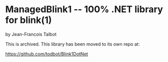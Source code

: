 
ManagedBlink1 -- 100% .NET library for blink(1)
===============================================
by Jean-Francois Talbot


This is archived.  This library has been moved to its own repo at:

https://github.com/todbot/Blink1DotNet
